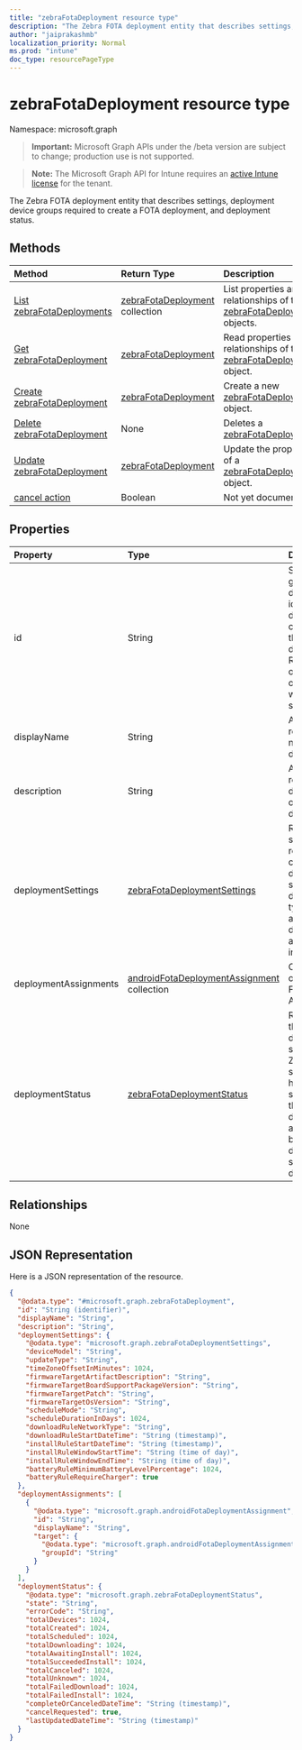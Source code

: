 ```yaml
---
title: "zebraFotaDeployment resource type"
description: "The Zebra FOTA deployment entity that describes settings, deployment device groups required to create a FOTA deployment, and deployment status."
author: "jaiprakashmb"
localization_priority: Normal
ms.prod: "intune"
doc_type: resourcePageType
---
```


# zebraFotaDeployment resource type

Namespace: microsoft.graph

> **Important:** Microsoft Graph APIs under the /beta version are subject to change; production use is not supported.

> **Note:** The Microsoft Graph API for Intune requires an [active Intune license](https://go.microsoft.com/fwlink/?linkid=839381) for the tenant.

The Zebra FOTA deployment entity that describes settings, deployment device groups required to create a FOTA deployment, and deployment status.

## Methods
|Method|Return Type|Description|
|:---|:---|:---|
|[List zebraFotaDeployments](../api/intune-androidfotaservice-zebrafotadeployment-list.md)|[zebraFotaDeployment](../resources/intune-androidfotaservice-zebrafotadeployment.md) collection|List properties and relationships of the [zebraFotaDeployment](../resources/intune-androidfotaservice-zebrafotadeployment.md) objects.|
|[Get zebraFotaDeployment](../api/intune-androidfotaservice-zebrafotadeployment-get.md)|[zebraFotaDeployment](../resources/intune-androidfotaservice-zebrafotadeployment.md)|Read properties and relationships of the [zebraFotaDeployment](../resources/intune-androidfotaservice-zebrafotadeployment.md) object.|
|[Create zebraFotaDeployment](../api/intune-androidfotaservice-zebrafotadeployment-create.md)|[zebraFotaDeployment](../resources/intune-androidfotaservice-zebrafotadeployment.md)|Create a new [zebraFotaDeployment](../resources/intune-androidfotaservice-zebrafotadeployment.md) object.|
|[Delete zebraFotaDeployment](../api/intune-androidfotaservice-zebrafotadeployment-delete.md)|None|Deletes a [zebraFotaDeployment](../resources/intune-androidfotaservice-zebrafotadeployment.md).|
|[Update zebraFotaDeployment](../api/intune-androidfotaservice-zebrafotadeployment-update.md)|[zebraFotaDeployment](../resources/intune-androidfotaservice-zebrafotadeployment.md)|Update the properties of a [zebraFotaDeployment](../resources/intune-androidfotaservice-zebrafotadeployment.md) object.|
|[cancel action](../api/intune-androidfotaservice-zebrafotadeployment-cancel.md)|Boolean|Not yet documented|

## Properties
|Property|Type|Description|
|:---|:---|:---|
|id|String|System generated deployment id provided during creation of the deployment. Returned only if operation was a success.|
|displayName|String|A human readable name of the deployment.|
|description|String|A human readable description of the deployment.|
|deploymentSettings|[zebraFotaDeploymentSettings](../resources/intune-androidfotaservice-zebrafotadeploymentsettings.md)|Represents settings required to create a deployment such as deployment type, artifact info, download and installation|
|deploymentAssignments|[androidFotaDeploymentAssignment](../resources/intune-androidfotaservice-androidfotadeploymentassignment.md) collection|Collection of Android FOTA Assignment|
|deploymentStatus|[zebraFotaDeploymentStatus](../resources/intune-androidfotaservice-zebrafotadeploymentstatus.md)|Represents the deployment status from Zebra. The status is a high level status of the deployment as opposed being a detailed status per device.|

## Relationships
None

## JSON Representation
Here is a JSON representation of the resource.
<!-- {
  "blockType": "resource",
  "keyProperty": "id",
  "@odata.type": "microsoft.graph.zebraFotaDeployment"
}
-->
``` json
{
  "@odata.type": "#microsoft.graph.zebraFotaDeployment",
  "id": "String (identifier)",
  "displayName": "String",
  "description": "String",
  "deploymentSettings": {
    "@odata.type": "microsoft.graph.zebraFotaDeploymentSettings",
    "deviceModel": "String",
    "updateType": "String",
    "timeZoneOffsetInMinutes": 1024,
    "firmwareTargetArtifactDescription": "String",
    "firmwareTargetBoardSupportPackageVersion": "String",
    "firmwareTargetPatch": "String",
    "firmwareTargetOsVersion": "String",
    "scheduleMode": "String",
    "scheduleDurationInDays": 1024,
    "downloadRuleNetworkType": "String",
    "downloadRuleStartDateTime": "String (timestamp)",
    "installRuleStartDateTime": "String (timestamp)",
    "installRuleWindowStartTime": "String (time of day)",
    "installRuleWindowEndTime": "String (time of day)",
    "batteryRuleMinimumBatteryLevelPercentage": 1024,
    "batteryRuleRequireCharger": true
  },
  "deploymentAssignments": [
    {
      "@odata.type": "microsoft.graph.androidFotaDeploymentAssignment",
      "id": "String",
      "displayName": "String",
      "target": {
        "@odata.type": "microsoft.graph.androidFotaDeploymentAssignmentTarget",
        "groupId": "String"
      }
    }
  ],
  "deploymentStatus": {
    "@odata.type": "microsoft.graph.zebraFotaDeploymentStatus",
    "state": "String",
    "errorCode": "String",
    "totalDevices": 1024,
    "totalCreated": 1024,
    "totalScheduled": 1024,
    "totalDownloading": 1024,
    "totalAwaitingInstall": 1024,
    "totalSucceededInstall": 1024,
    "totalCanceled": 1024,
    "totalUnknown": 1024,
    "totalFailedDownload": 1024,
    "totalFailedInstall": 1024,
    "completeOrCanceledDateTime": "String (timestamp)",
    "cancelRequested": true,
    "lastUpdatedDateTime": "String (timestamp)"
  }
}
```
